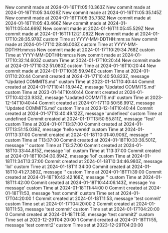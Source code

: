 New commit made at 2024-01-16T11:05:10.363Z
New commit made at 2024-01-16T11:05:34.026Z
New commit made at 2024-01-16T11:05:35.145Z
New commit made at 2024-01-16T11:05:35.738Z
New commit made at 2024-01-16T11:05:43.466Z
New commit made at 2024-01-16T11:05:44.669Z
New commit made at 2024-01-16T11:05:45.529Z
New commit made at 2024-01-16T11:12:21.082Z
New commit made at 2024-01-17T10:28:35.978Z custom Time at YYYY-MM-DDTHH:mm:ss
New commit made at 2024-01-17T10:28:46.008Z custom Time at YYYY-MM-DDTHH:mm:ss
New commit made at 2024-01-17T10:29:34.768Z custom Time at YYYY-MM-DDTHH:mm:ss
New commit made at 2024-01-17T10:32:14.603Z custom Time at 2024-01-17T10:20:44
New commit made at 2024-01-17T10:32:51.080Z custom Time at 2024-01-16T10:20:44
New commit made at 2024-01-17T10:35:59.946Z custom Time at 2024-01-01T10:20:44
Commit created at 2024-01-17T10:40:50.823Z, message "Updated COMMITS.md" custom Time at 2023-01-14T10:40:44
Commit created at 2024-01-17T10:41:18.944Z, message 'Updated COMMITS.md' custom Time at 2023-01-14T10:40:44
Commit created at 2024-01-17T10:42:23.933Z, message 'Updated COMMITS.md' custom Time at 2023-12-14T10:40:44
Commit created at 2024-01-17T10:50:56.991Z, message 'Updated COMMITS.md' custom Time at 2023-12-14T10:40:44
Commit created at 2024-01-17T13:40:49.122Z, message 'undefined' custom Time at undefined
Commit created at 2024-01-17T13:50:55.811Z, message 'Test' custom Time at 2024-01-01T13:37:00
Commit created at 2024-01-17T13:51:15.039Z, message 'hello wereld' custom Time at 2024-01-01T13:37:00
Commit created at 2024-01-18T10:01:40.906Z, message '' custom Time at T13:37:00
Commit created at 2024-01-18T10:33:36.501Z, message '' custom Time at T13:37:00
Commit created at 2024-01-18T10:33:44.815Z, message 'lol' custom Time at T13:37:00
Commit created at 2024-01-18T10:34:30.894Z, message 'lol' custom Time at 2024-01-18T11:34T13:37:00
Commit created at 2024-01-18T10:34:46.980Z, message 'lol' custom Time at 2024-01-18T11:34:00
Commit created at 2024-01-18T10:41:27.380Z, message '' custom Time at 2024-01-18T11:39:00
Commit created at 2024-01-18T10:42:42.168Z, message '' custom Time at 2024-01-18T11:42:00
Commit created at 2024-01-18T10:44:06.143Z, message 'no message' custom Time at 2024-01-18T11:44:00
0 Commit created at 2024-01-18T11:53, message 'test commit' custom Time set at 2024-01-17T04:20:00
1 Commit created at 2024-01-18T11:53, message 'test commit' custom Time set at 2024-01-17T04:20:00
2 Commit created at 2024-01-18T11:53, message 'test commit' custom Time set at 2024-01-17T04:20:00
0 Commit created at 2024-01-18T11:55, message 'test commit2' custom Time set at 2023-12-29T04:20:00
1 Commit created at 2024-01-18T11:55, message 'test commit2' custom Time set at 2023-12-29T04:20:00
